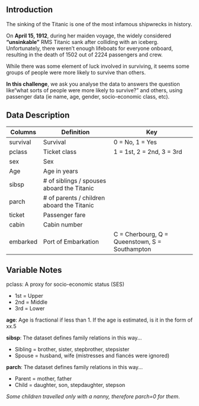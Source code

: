 ## Introduction

The sinking of the Titanic is one of the most infamous shipwrecks in history.

On **April 15, 1912**, during her maiden voyage, the widely considered **“unsinkable”** RMS Titanic sank after colliding with an iceberg. Unfortunately, there weren’t enough lifeboats for everyone onboard, resulting in the death of 1502 out of 2224 passengers and crew.

While there was some element of luck involved in surviving, it seems some groups of people were more likely to survive than others.

**In this challenge**, we ask you analyse the data to answers the question like“what sorts of people were more likely to survive?”  and others, using passenger data (ie name, age, gender, socio-economic class, etc).

## Data Description

| Columns | Definition  | Key |
|---------|-------------|-----|
|survival|Survival| 0 = No, 1 = Yes |
|pclass|Ticket class| 1 = 1st, 2 = 2nd, 3 = 3rd |
|sex|Sex|  |
|Age|Age in years|  |
|sibsp|# of siblings / spouses aboard the Titanic ||
|parch|# of parents / children aboard the Titanic ||
|ticket|Passenger fare| |
|cabin|Cabin number| |
|embarked|Port of Embarkation|C = Cherbourg, Q = Queenstown, S = Southampton |

## Variable Notes

pclass: A proxy for socio-economic status (SES)
- 1st = Upper
- 2nd = Middle
- 3rd = Lower

**age**: Age is fractional if less than 1.  If the age is estimated, is it in the form of xx.5

**sibsp**: The dataset defines family relations in this way...
- Sibling = brother, sister, stepbrother, stepsister
- Spouse = husband, wife (mistresses and fiancés were ignored)

**parch**: The dataset defines family relations in this way...
- Parent = mother, father
- Child = daughter, son, stepdaughter, stepson

*Some children travelled only with a nanny, therefore parch=0 for them*.

